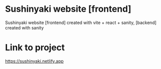 # Sushinyaki website [frontend]

Sushinyaki website [frontend] created with vite + react + sanity, [backend] created with sanity

# Link to project

https://sushinyaki.netlify.app
